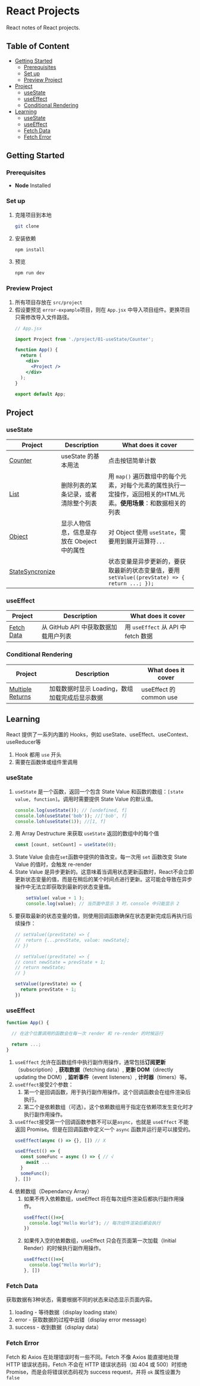<h1>React Projects</h1>
React notes of React projects.

<h2> Table of Content </h2>

- [Getting Started](#getting-started)
  - [Prerequisites](#prerequisites)
  - [Set up](#set-up)
  - [Preview Project](#preview-project)
- [Project](#project)
  - [useState](#usestate)
  - [useEffect](#useeffect)
  - [Conditional Rendering](#conditional-rendering)
- [Learning](#learning)
  - [useState](#usestate-1)
  - [useEffect](#useeffect-1)
  - [Fetch Data](#fetch-data)
  - [Fetch Error](#fetch-error)

## Getting Started

### Prerequisites
- **Node** Installed

### Set up

1. 克隆项目到本地
   ```sh
   git clone
   ```

2. 安装依赖
   ```sh
   npm install
   ```

3. 预览
   ```sh
   npm run dev
   ```

### Preview Project

1. 所有项目存放在 `src/project`
2. 假设要预览 `error-expample`项目，则在 `App.jsx` 中导入项目组件。更换项目只需修改导入文件路径。
    ```jsx
    // App.jsx

    import Project from './project/01-useState/Counter';

    function App() {
      return (
        <div>
          <Project />
        </div>
      );
    }

    export default App;
    ```

## Project

### useState
| Project | Description | What does it cover |
|---|---|---|
| [Counter](./src/project/01-useState/Counter.jsx) | useState 的基本用法 | 点击按钮简单计数 |
| [List](./src/project/01-useState/List.jsx) | 删除列表的某条记录，或者清除整个列表 | 用 `map()` 遍历数组中的每个元素，对每个元素的属性执行一定操作，返回相关的HTML元素。**使用场景**：和数据相关的列表 |
| [Object](./src/project/01-useState/Object.jsx) | 显示人物信息，信息是存放在 Obeject 中的属性 | 对 Object 使用 `useState`，需要用到展开运算符`...` |
| [StateSyncronize](./src/project/01-useState/StateSyncronize.jsx) |  | 状态变量是异步更新的，要获取最新的状态变量值，要用 `setValue((prevState) => { return ...; });` |

### useEffect

| Project | Description | What does it cover |
|---|---|---|
| [Fetch Data](./src/project/02-useEffect/FetchData.jsx) | 从 GitHub API 中获取数据加载用户列表 | 用 `useEffect` 从 API 中 fetch 数据

### Conditional Rendering

| Project | Description | What does it cover |
|---|---|---|
| [Multiple Returns](./src/project/03-conditional-rendering/MultipleReturns.jsx) | 加载数据时显示 Loading，数组加载完成后显示数据 | useEffect 的 common use |

## Learning

React 提供了一系列内置的 Hooks，例如 useState、useEffect、useContext、useReducer等

1. Hook 都用 `use` 开头
2. 需要在函数体或组件里调用

### useState

1. `useState` 是一个函数，返回一个包含 State Value 和函数的数组：`[state value, function]`。调用时需要提供 State Value 的默认值。
   ```jsx
   console.log(useState()); // [undefined, f]
   console.loh(useState('bob')); //['bob', f]
   console.loh(useState(1)); //[1, f]
   ``` 
2. 用 Array Destructure 来获取 `useState` 返回的数组中的每个值
   ```jsx
   const [count, setCount] = useState(0);
   ```
3. State Value 会由在`set`函数中提供的值改变。每一次用 `set` 函数改变 State Value 的值时，会触发 re-render
4. State Value 是异步更新的。这意味着当调用状态更新函数时，React不会立即更新状态变量的值，而是在稍后的某个时间点进行更新。这可能会导致在异步操作中无法立即获取到最新的状态变量值。
    ```jsx
        setValue( value + 1 );
        console.log(value); // 当页面中显示 3 时，console 中只能显示 2
    ```
5. 要获取最新的状态变量的值，则使用回调函数确保在状态更新完成后再执行后续操作：
    ```jsx
    // setValue((prevState) => {
    //  return {...prevState, value: newState};
    // })
    
    // setValue((prevState) => {
    // const newState = prevState + 1;
    // return newState; 
    // }
    
    setValue((prevState) => {
      return prevState + 1;
    })
    ```

### useEffect

```jsx
function App() {

  // 在这个位置调用的函数会在每一次 render 和 re-render 的时候运行

  return ...;
}
```

1. `useEffect` 允许在函数组件中执行副作用操作，通常包括**订阅更新**（subscription）, **获取数据**（fetching data）, **更新 DOM**（directly updating the DOM）, **监听事件**（event listeners）, **计时器**（timers）等。
2. `useEffect`接受2个参数：
   1. 第一个是回调函数，用于执行副作用操作。这个回调函数会在组件渲染后执行。
   2. 第二个是依赖数组（可选）。这个依赖数组用于指定在依赖项发生变化时才执行副作用操作。
3. `useEffect`接受第一个回调函数参数不可以是`async`，也就是 `useEffect` 不能返回 Promise。但是在回调函数中定义一个 `async` 函数并运行是可以接受的。
    ```jsx
    useEffect(async () => {}, []) // X

    useEffect(() => {
      const someFunc = async () => { // √
        await ...
      }
      someFunc();
    }, [])
    ```
4. 依赖数组（Dependancy Array）
   1. 如果不传入依赖数组，useEffect 将在每次组件渲染后都执行副作用操作。
        ```jsx
        useEffect(()=>{
          console.log("Hello World"); // 每次组件渲染后都会执行
        })
        ```
    2. 如果传入空的依赖数组，useEffect 只会在页面第一次加载（Initial Render）的时候执行副作用操作。
        ```jsx
        useEffect(()=>{
          console.log("Hello World");
        }, [])
        ```

### Fetch Data

获取数据有3种状态，需要根据不同的状态来动态显示页面内容。
1. loading - 等待数据（display loading state）
2. error - 获取数据的过程中出错（display error message）
3. success - 收到数据（display data）

### Fetch Error

Fetch 和 Axios 在处理错误时有一些不同。Fetch 不像 Axios 能直接地处理 HTTP 错误状态码，Fetch 不会在 HTTP 错误状态码（如 404 或 500）时拒绝 Promise，而是会将错误状态码视为 success request，并将 `ok` 属性设置为 `false`